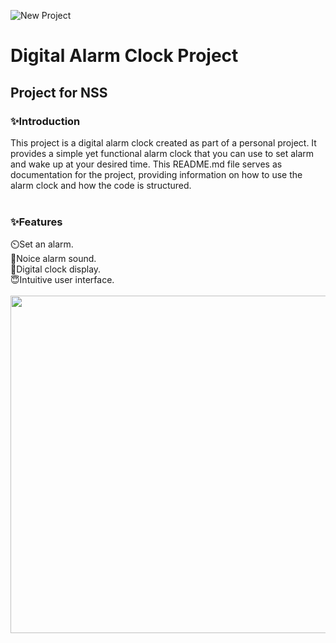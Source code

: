 ![New Project](https://github.com/RajatJain2206/RajatJain2206.github.io/assets/123946735/83a2d842-6e52-463a-86f9-3f90201107a4)<h1>Digital Alarm Clock Project</h1>
<h2>Project for NSS</h2>
<h3>✨Introduction</h3>

This project is a digital alarm clock created as part of a personal project. It provides a simple yet functional alarm clock that you can use to set alarm and wake up at your desired time. This README.md file serves as documentation for the project, providing information on how to use the alarm clock and how the code is structured.
<br><br>
<h3>✨Features</h3>
⏲️Set an alarm.<br>
🔔Noice alarm sound.<br>
🌟Digital clock display.<br>
😇Intuitive user interface.
<br>
<br>


<img src="https://github.com/RajatJain2206/RajatJain2206.github.io/assets/123946735/bdf41645-180d-443c-a27b-b62727088b4c" width="960px" height ="540px">
